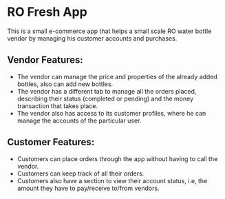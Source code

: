 # RO Fresh App

This is a small e-commerce app that helps a small scale RO water bottle vendor by managing his customer accounts and purchases.



## Vendor Features:
  - The vendor can manage the price and properties of the already added bottles, also can add new bottles.
  - The vendor has a different tab to manage all the orders placed, describing their status (completed or pending) and the money transaction that takes place.
  - The vendor also has access to its customer profiles, where he can manage the accounts of the particular user.

## Customer Features:
  - Customers can place orders through the app without having to call the vendor.
  - Customers can keep track of all their orders. 
  - Customers also have a section to view their account status, i.e, the amount they have to pay/receive to/from vendors.
 
